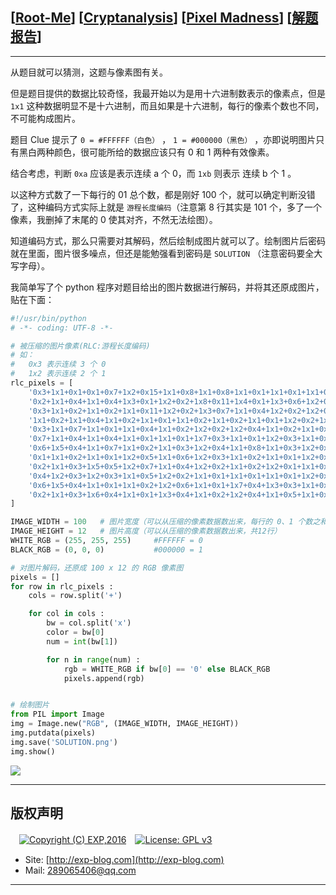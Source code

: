 ## [[Root-Me](https://www.root-me.org/)] [[Cryptanalysis](https://www.root-me.org/en/Challenges/Cryptanalysis/)] [[Pixel Madness](https://www.root-me.org/en/Challenges/Cryptanalysis/Pixel-Madness-86)] [[解题报告](https://exp-blog.com/safe/ctf/rootme/cryptanalysis/pixel-madness/)]

------

从题目就可以猜测，这题与像素图有关。

但是题目提供的数据比较奇怪，我最开始以为是用十六进制数表示的像素点，但是 `1x1` 这种数据明显不是十六进制，而且如果是十六进制，每行的像素个数也不同，不可能构成图片。

题目 Clue 提示了 `0 = #FFFFFF（白色）` ， `1 = #000000（黑色）` ，亦即说明图片只有黑白两种颜色，很可能所给的数据应该只有 0 和 1 两种有效像素。

结合考虑，判断 `0xa` 应该是表示连续 a 个 0，而 `1xb` 则表示 连续 b 个 1 。

以这种方式数了一下每行的 01 总个数，都是刚好 100 个，就可以确定判断没错了，这种编码方式实际上就是 `游程长度编码`（注意第 8 行其实是 101 个，多了一个像素，我删掉了末尾的 0 使其对齐，不然无法绘图）。

知道编码方式，那么只需要对其解码，然后绘制成图片就可以了。绘制图片后密码就在里面，图片很多噪点，但还是能勉强看到密码是 `SOLUTION` （注意密码要全大写字母）。

我简单写了个 python 程序对题目给出的图片数据进行解码，并将其还原成图片，贴在下面：

```python
#!/usr/bin/python
# -*- coding: UTF-8 -*-

# 被压缩的图片像素(RLC:游程长度编码)
# 如：
#	0x3 表示连续 3 个 0
#	1x2 表示连续 2 个 1
rlc_pixels = [
	'0x3+1x1+0x1+0x1+0x7+1x2+0x15+1x1+0x8+1x1+0x8+1x1+0x1+1x1+0x1+1x1+0x1+1x1+0x1+1x1+0x3+1x1+0x1+1x1+0x3+1x1+0x1+1x4+0x2+1x1+0x25', 
	'0x2+1x1+0x4+1x1+0x4+1x3+0x1+1x2+0x2+1x8+0x11+1x4+0x1+1x3+0x6+1x2+0x4+1x1+0x4+1x2+0x7+1x4+0x4+1x2+0x7+1x2+0x3+1x2+0x3', 
	'0x3+1x1+0x2+1x1+0x2+1x1+0x11+1x2+0x2+1x3+0x7+1x1+0x4+1x2+0x2+1x2+0x7+1x1+0x6+1x1+0x2+1x1+0x4+1x3+0x1+1x1+0x4+1x1+0x2+1x1+0x2+1x1+0x3+1x1+0x2+1x3+0x2+1x2+0x3', 
	'1x1+0x2+1x1+0x4+1x1+0x2+1x1+0x1+1x1+0x2+1x1+0x2+1x1+0x1+1x2+0x2+1x2+0x1+1x2+0x3+1x1+0x3+1x1+0x2+1x2+0x1+1x3+0x3+1x1+0x2+1x1+0x4+1x2+0x1+1x1+0x4+1x1+0x3+1x2+0x12+1x2+0x1+1x1+0x3+1x7+0x3', 
	'0x3+1x1+0x7+1x1+0x1+1x1+0x4+1x1+0x2+1x2+0x2+1x2+0x4+1x1+0x2+1x1+0x1+1x2+0x1+1x8+0x1+1x1+0x4+1x1+0x5+1x1+0x3+1x2+0x2+1x1+0x1+1x2+0x2+1x1+0x3+1x2+0x9+1x1+0x1+1x2+0x2+1x3+0x2+1x1', 
	'0x7+1x1+0x4+1x1+0x4+1x1+0x1+1x1+0x1+1x7+0x3+1x1+0x1+1x2+0x3+1x1+0x1+1x6+0x1+1x1+0x3+1x1+0x2+1x1+0x14+1x2+0x8+1x1+0x10+1x2+0x3+1x2+0x1+1x1+0x1', 
	'0x6+1x5+0x4+1x1+0x7+1x1+0x2+1x1+0x3+1x2+0x4+1x1+0x8+1x1+0x3+1x2+0x1+1x2+0x3+1x1+0x8+1x1+0x2+1x2+0x1+1x1+0x3+1x7+0x5+1x2+0x2+1x1+0x2+1x2+0x3', 
	'0x1+1x1+0x2+1x1+0x1+1x2+0x5+1x1+0x6+1x2+0x3+1x1+0x2+1x1+0x1+1x2+0x20+1x8+0x1+1x1+0x1+1x1+0x4+1x2+0x3+1x1+0x2+1x2+0x3+1x2+0x7+1x2+0x3+1x2+0x3', # 原数据的这行多了一个像素，我把最后的 0x4 改成了 0x3
	'0x2+1x1+0x3+1x5+0x5+1x2+0x7+1x1+0x4+1x2+0x2+1x1+0x2+1x2+0x1+1x1+0x3+1x1+0x6+1x2+0x2+1x2+0x3+1x2+0x2+1x3+0x1+1x1+0x6+1x3+0x3+1x5+0x3+1x1+0x4+1x1+0x5', 
	'0x4+1x2+0x3+1x2+0x3+1x1+0x5+1x2+0x2+1x1+0x1+1x1+0x1+1x1+0x1+1x2+0x9+1x1+0x3+1x1+0x2+1x1+0x1+1x1+0x2+1x1+0x1+1x2+0x2+1x1+0x2+1x1+0x1+1x1+0x4+1x3+0x1+1x1+0x2+1x2+0x3+1x2+0x3+1x1+0x5+1x1+0x4+1x1+0x2', 
	'0x6+1x5+0x4+1x1+0x1+1x1+0x2+1x2+0x6+1x1+0x1+1x7+0x4+1x3+0x3+1x1+0x4+1x1+0x2+1x2+0x4+1x1+0x6+1x1+0x6+1x8+0x3+1x1+0x5+1x1+0x7', 
	'0x2+1x1+0x3+1x6+0x4+1x1+0x1+1x3+0x4+1x1+0x2+1x2+0x4+1x1+0x5+1x1+0x2+1x1+0x3+1x2+0x3+1x1+0x2+1x3+0x1+1x1+0x2+1x2+0x3+1x3+0x2+1x3+0x9+1x1+0x4+1x2+0x7+1x2'
]

IMAGE_WIDTH = 100	# 图片宽度（可以从压缩的像素数据数出来，每行的 0、1 个数之和均为 100）
IMAGE_HEIGHT = 12	# 图片高度（可以从压缩的像素数据数出来，共12行）
WHITE_RGB = (255, 255, 255)		#FFFFFF = 0
BLACK_RGB = (0, 0, 0)			#000000 = 1

# 对图片解码，还原成 100 x 12 的 RGB 像素图
pixels = []
for row in rlc_pixels :
	cols = row.split('+')

	for col in cols :
		bw = col.split('x')
		color = bw[0]
		num = int(bw[1])

		for n in range(num) : 
			rgb = WHITE_RGB if bw[0] == '0' else BLACK_RGB
			pixels.append(rgb)


# 绘制图片
from PIL import Image
img = Image.new("RGB", (IMAGE_WIDTH, IMAGE_HEIGHT))
img.putdata(pixels)
img.save('SOLUTION.png')
img.show()
```

![](https://github.com/lyy289065406/CTF-Solving-Reports/blob/master/rootme/Cryptanalysis/%5B06%5D%20%5B15P%5D%20Pixel%20Madness/imgs/01.png)

------

## 版权声明

　[![Copyright (C) EXP,2016](https://img.shields.io/badge/Copyright%20(C)-EXP%202016-blue.svg)](http://exp-blog.com)　[![License: GPL v3](https://img.shields.io/badge/License-GPL%20v3-blue.svg)](https://www.gnu.org/licenses/gpl-3.0)
  

- Site: [http://exp-blog.com](http://exp-blog.com) 
- Mail: <a href="mailto:289065406@qq.com?subject=[EXP's Github]%20Your%20Question%20（请写下您的疑问）&amp;body=What%20can%20I%20help%20you?%20（需要我提供什么帮助吗？）">289065406@qq.com</a>


------
